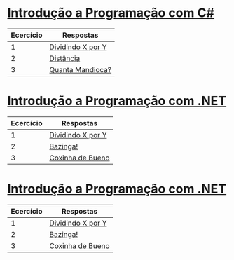 # [Introdução a Programação com C#](https://github.com/JefersonMelo/07-DIO/tree/master/03-.Net_Fundamentals/01-Introducao_Programacao_Com_CSharp)

Ecercício | Respostas
--------- | ------
1 | [Dividindo X por Y](https://github.com/JefersonMelo/07-DIO/tree/master/03-.Net_Fundamentals/01-Introducao_Programacao_Com_CSharp/01-Dividindo_X_Por_Y)
2 | [Distância](https://github.com/JefersonMelo/07-DIO/tree/master/03-.Net_Fundamentals/01-Introducao_Programacao_Com_CSharp/02-Distancia)
3 | [Quanta Mandioca?](https://github.com/JefersonMelo/07-DIO/tree/master/03-.Net_Fundamentals/01-Introducao_Programacao_Com_CSharp/03-Quanta_Mandioca)

# [Introdução a Programação com .NET](https://github.com/JefersonMelo/07-DIO/tree/master/03-.Net_Fundamentals/02-Introducao_Programacao_Com_.NET)

Ecercício | Respostas
--------- | ------
1 | [Dividindo X por Y](https://github.com/JefersonMelo/07-DIO/tree/master/03-.Net_Fundamentals/02-Introducao_Programacao_Com_.NET/01-Dividindo_X_Por_Y)
2 | [Bazinga!](https://github.com/JefersonMelo/07-DIO/tree/master/03-.Net_Fundamentals/02-Introducao_Programacao_Com_.NET/02-Bazinga)
3 | [Coxinha de Bueno](https://github.com/JefersonMelo/07-DIO/tree/master/03-.Net_Fundamentals/02-Introducao_Programacao_Com_.NET/03-Coxinha_De_Bueno)

# [Introdução a Programação com .NET](https://github.com/JefersonMelo/07-DIO/tree/master/03-.Net_Fundamentals/02-Introducao_Programacao_Com_.NET)

Ecercício | Respostas
--------- | ------
1 | [Dividindo X por Y](https://github.com/JefersonMelo/07-DIO/tree/master/03-.Net_Fundamentals/02-Introducao_Programacao_Com_.NET/01-Dividindo_X_Por_Y)
2 | [Bazinga!](https://github.com/JefersonMelo/07-DIO/tree/master/03-.Net_Fundamentals/02-Introducao_Programacao_Com_.NET/02-Bazinga)
3 | [Coxinha de Bueno](https://github.com/JefersonMelo/07-DIO/tree/master/03-.Net_Fundamentals/02-Introducao_Programacao_Com_.NET/03-Coxinha_De_Bueno)
